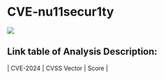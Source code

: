 # CVE-nu11secur1ty
![](https://github.com/nu11secur1ty/CVE-nu11secur1ty/blob/main/logo/cve_nu11secur1ty.png)


## Link table of Analysis Description:



| CVE-2024  | CVSS Vector | Score |

